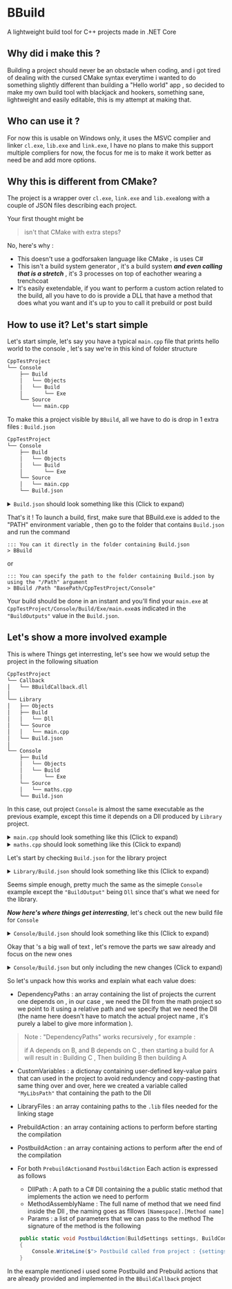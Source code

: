 
# BBuild

A lightweight build tool for C++ projects made in .NET Core

## Why did i make this ?
Building a project should never be an obstacle when coding, and i got tired of dealing with the cursed CMake syntax everytime i wanted to do something slightly different than building a "Hello world" app , so decided to make my own build tool with blackjack and hookers, something sane, lightweight and easily editable, this is my attempt at making that.


## Who can use it ?
For now this is usable on Windows only, it uses the MSVC complier and linker ``cl.exe``, ``lib.exe`` and ``link.exe``, I have no plans to make this support multiple compliers for now, the focus for me is to make it work better as need be and add more options.
## Why this is different from CMake?

The project is a wrapper over ``cl.exe``, ``link.exe`` and ``lib.exe``along with a couple of JSON files describing each project.

Your first thought might be 
>isn't that CMake with extra steps?

No, here's why :
- This doesn't use a godforsaken language like CMake , is uses C#
- This isn't a build system generator , it's a build system ***and even calling that is a stretch*** , it's 3 processes on top of eachother wearing a trenchcoat
- It's easily exetendable, if you want to perform a custom action related to the build, all you have to do is provide a DLL that have a method that does what you want and it's up to you to call it prebuild or post build


## How to use it? Let's start simple
Let's start simple, let's say you have a typical ``main.cpp`` file that prints hello world to the console , let's say we're in this kind of folder structure

```md
CppTestProject
└── Console
    ├── Build
    │   └── Objects
    │   └── Build
    │       └── Exe
    └── Source
        └── main.cpp
```
To make this a project visible by ``BBuild``, all we have to do is drop in 1 extra files : ``Build.json``

```md
CppTestProject
└── Console
    ├── Build
    │   └── Objects
    │   └── Build
    │       └── Exe
    └── Source
    │   └── main.cpp
    └── Build.json
```

<details>
<summary><code>Build.json</code> should look something like this (Click to expand) </summary>

```json
{
    "Name": "HelloWorldConsole",
    "Description": "Building a simple Console program with BBuild",
    "CompilerResources":
    {
        "CompilerPath": "C:/Program Files/Microsoft Visual Studio/2022/Community/VC/Tools/MSVC/14.41.34120/bin/Hostx64/x64/cl.exe",
        "LibPath": "C:/Program Files/Microsoft Visual Studio/2022/Community/VC/Tools/MSVC/14.41.34120/bin/Hostx64/x64/lib.exe",
        "LinkerPath": "C:/Program Files/Microsoft Visual Studio/2022/Community/VC/Tools/MSVC/14.41.34120/bin/Hostx64/x64/link.exe"
    },
    "LibrariesFolderPaths": 
    [
        "C:/Program Files/Microsoft Visual Studio/2022/Community/VC/Tools/MSVC/14.41.34120/lib/x64",
        "C:/Program Files (x86)/Windows Kits/10/Lib/10.0.22621.0/ucrt/x64",
        "C:/Program Files (x86)/Windows Kits/10/Lib/10.0.22621.0/um/x64",

        "C:/Program Files/Microsoft Visual Studio/2022/Community/VC/Tools/MSVC/14.41.34120/lib/x86",
        "C:/Program Files (x86)/Windows Kits/10/Lib/10.0.22621.0/ucrt/x86",
        "C:/Program Files (x86)/Windows Kits/10/Lib/10.0.22621.0/um/x86"
    ],
    "HeaderIncludeFolders": 
    [
        "C:/Program Files (x86)/Windows Kits/10/Include/10.0.22621.0/ucrt",
        "C:/Program Files/Microsoft Visual Studio/2022/Community/VC/Tools/MSVC/14.41.34120/include"
    ],
    "SourceFiles": 
    [
        "Source/main.cpp"
    ],
    "CompilerFlags": 
    [
        "DEBUG"
    ],
    "ObjectFilesPath": "Build/Objects",
    "PBDFilename": "main.pdb",
    "BuildOutputs": 
    [
        {
            "OutputType": "Executable",
            "Filename": "main",
            "FolderPath": "Build/Outputs/Exe"
        }
    ]
}
```
</details>

That's it !
To launch a build, first, make sure that BBuild.exe is added to the "PATH" environment variable , then go to the folder that contains ``Build.json`` and run the command 
```batch
::: You can it directly in the folder containing Build.json
> BBuild
```
or
```batch
::: You can specify the path to the folder containing Build.json by using the "/Path" argument
> BBuild /Path "BasePath/CppTestProject/Console" 
```
Your build should be done in an instant and you'll find your ``main.exe`` at `CppTestProject/Console/Build/Exe/main.exe`as indicated in the ``"BuildOutputs"`` value in the ``Build.json``.

## Let's show a more involved example

This is where Things get interresting, let's see how we would setup the project in the following situation

```md
CppTestProject
└── Callback
│   └── BBuildCallback.dll
│
└── Library
│   ├── Objects
│   ├── Build
│   │   └── Dll
│   └── Source
│   │   └── main.cpp
│   └── Build.json
│
└── Console
    ├── Build
    │   └── Objects
    │   └── Build
    │       └── Exe
    └── Source
    │   └── maths.cpp
    └── Build.json
```

In this case, out project ``Console`` is almost the same executable as the previous example, except this time it depends on a Dll produced by ``Library`` project.

<details>
<summary><code>main.cpp</code> should look something like this (Click to expand) </summary>

```cpp
#include <stdio.h>

__declspec(dllimport)
int Add(int a , int b);

int main(int argc , char** argv)
{
    int result = Add(5 , 3);
    printf("Hello world from BBuild !! The result is %d" , result);
    return 0;
}
```
</details>

<details>
<summary><code>maths.cpp</code> should look something like this (Click to expand) </summary>

```cpp
__declspec(dllexport)
int Add(int a , int b)
{
    return a + b;
}
```
</details>

Let's start by checking ``Build.json`` for the library project

</details>

<details>
<summary><code>Library/Build.json</code> should look something like this (Click to expand) </summary>

```json
{
    "Name" : "MyMathDll",
    "Description" : "A Dll exporting an Add method",
    "CompilerResources":
    {
        "CompilerPath": "C:/Program Files/Microsoft Visual Studio/2022/Community/VC/Tools/MSVC/14.41.34120/bin/Hostx64/x64/cl.exe",
        "LibPath": "C:/Program Files/Microsoft Visual Studio/2022/Community/VC/Tools/MSVC/14.41.34120/bin/Hostx64/x64/lib.exe",
        "LinkerPath": "C:/Program Files/Microsoft Visual Studio/2022/Community/VC/Tools/MSVC/14.41.34120/bin/Hostx64/x64/link.exe"
    },
    "CompilationSettings" : 
    {
        "Platform" : "x64",
        "ExceptionHandling" : ["EHs" , "EHc"],
        "WarningLevel" : "W4",
        "WarningsAsError" : true,
        "DebugInformation" : "Zi",
        "EnabledSanitizers" : ["AddressSanitizer"],
        "LanguageStandard" : "Cpp17",
        "OptimizationLevel" : "Ot",
        "UseJumpTableRData" : true,
        "ProcessCount" : 8
    },
    "LibrariesFolderPaths" : 
    [
        "C:/Program Files/Microsoft Visual Studio/2022/Community/VC/Tools/MSVC/14.41.34120/lib/x64",
        "C:/Program Files (x86)/Windows Kits/10/Lib/10.0.22621.0/ucrt/x64",
        "C:/Program Files (x86)/Windows Kits/10/Lib/10.0.22621.0/um/x64",

        "C:/Program Files/Microsoft Visual Studio/2022/Community/VC/Tools/MSVC/14.41.34120/lib/x86",
        "C:/Program Files (x86)/Windows Kits/10/Lib/10.0.22621.0/ucrt/x86",
        "C:/Program Files (x86)/Windows Kits/10/Lib/10.0.22621.0/um/x86"
    ],
    "HeaderIncludeFolders" :
    [
        "C:/Program Files (x86)/Windows Kits/10/Include/10.0.22621.0/ucrt",
        "C:/Program Files/Microsoft Visual Studio/2022/Community/VC/Tools/MSVC/14.41.34120/include"
    ],    
    "SourceFiles" : 
    [
        "Source/maths.cpp"
    ],
    "CompilerFlags" : 
    [
        "DEBUG"
    ],
    "ObjectFilesPath" : "Build/Objects",
    "PBDFilename" : "maths.pdb",
    "BuildOutputs" :
    [
        {
            "OutputType" : "Dll",
            "Filename" : "maths",
            "FolderPath" : "Build/Outputs/Dll" 
        }
    ]
}
```
</details>

Seems simple enough, pretty much the same as the simeple ``Console`` example except the ``"BuildOutput"`` being ``Dll`` since that's what we need for the library.

***Now here's where things get interresting***, let's check out the new build file for ``Console``

<details>
<summary><code>Console/Build.json</code> should look something like this (Click to expand) </summary>

```json
{
    "Name": "MyFirstBuild",
    "Description": "Something to test the build program",
    "DependencyPaths": 
    [
        {
            "Name": "MathsLibrary",
            "Path": "../Library",
            "Outputs": "Dll"
        }
    ],
    "CustomVariables": 
    {
        "MyLibsPath": "../Library/Build/Outputs/Dll"
    },
    "PrebuildAction": 
    [
        {
            "DllPath": "../Callback/BBuildCallback.dll",
            "MethodAssemblyName": "BBuildCallback.PrebuildAction"
        },
        {
            "DllPath": "../Callback/BBuildCallback.dll",
            "MethodAssemblyName": "BBuildCallback.CleanupObjectFilesFolder"
        },
        {
            "DllPath": "../Callback/BBuildCallback.dll",
            "MethodAssemblyName": "BBuildCallback.CleanupOutputFolder",
            "Params" : [ "Executable" ]
        }
    ],
    "PostbuildAction":
    [ 
        {
            "DllPath": "../Callback/BBuildCallback.dll",
            "MethodAssemblyName": "BBuildCallback.CopyOutputDllNextToExe",
            "Params": [ "MathsLibrary" ]
        },
        {
            "DllPath": "../Callback/BBuildCallback.dll",
            "MethodAssemblyName": "BBuildCallback.PostbuildAction"
        }
    ],
    "CompilerResources":
    {
        "CompilerPath": "C:/Program Files/Microsoft Visual Studio/2022/Community/VC/Tools/MSVC/14.41.34120/bin/Hostx64/x64/cl.exe",
        "LibPath": "C:/Program Files/Microsoft Visual Studio/2022/Community/VC/Tools/MSVC/14.41.34120/bin/Hostx64/x64/lib.exe",
        "LinkerPath": "C:/Program Files/Microsoft Visual Studio/2022/Community/VC/Tools/MSVC/14.41.34120/bin/Hostx64/x64/link.exe"
    },
    "CompilationSettings" : 
    {
        "Platform" : "x64",
        "ExceptionHandling" : ["EHs" , "EHc"],
        "WarningLevel" : "W4",
        "WarningsAsError" : true,
        "DebugInformation" : "Zi",
        "EnabledSanitizers" : ["AddressSanitizer"],
        "LanguageStandard" : "Cpp17",
        "OptimizationLevel" : "Ot",
        "UseJumpTableRData" : true,
        "ProcessCount" : 8
    },
    "SourceFiles": 
    [
        "Source/main.cpp"
    ],
    "LibraryFiles": 
    [
        "[MyLibsPath]/maths.lib"
    ],
    "LibrariesFolderPaths": 
    [
        "C:/Program Files/Microsoft Visual Studio/2022/Community/VC/Tools/MSVC/14.41.34120/lib/x64",
        "C:/Program Files (x86)/Windows Kits/10/Lib/10.0.22621.0/ucrt/x64",
        "C:/Program Files (x86)/Windows Kits/10/Lib/10.0.22621.0/um/x64",

        "C:/Program Files/Microsoft Visual Studio/2022/Community/VC/Tools/MSVC/14.41.34120/lib/x86",
        "C:/Program Files (x86)/Windows Kits/10/Lib/10.0.22621.0/ucrt/x86",
        "C:/Program Files (x86)/Windows Kits/10/Lib/10.0.22621.0/um/x86"
    ],
    "HeaderIncludeFolders": 
    [
        "C:/Program Files (x86)/Windows Kits/10/Include/10.0.22621.0/ucrt",
        "C:/Program Files/Microsoft Visual Studio/2022/Community/VC/Tools/MSVC/14.41.34120/include"
    ],
    "CompilerFlags": 
    [
        "DEBUG"
    ],
    "ObjectFilesPath": "Build/Objects",
    "PBDFilename": "main.pdb",
    "BuildOutputs": 
    [
        {
            "OutputType": "Executable",
            "Filename": "main",
            "FolderPath": "Build/Outputs/Exe"
        }
    ]
}
```
</details>

Okay that 's a big wall of text , let's remove the parts we saw already and focus on the new ones

<details>
<summary><code>Console/Build.json</code> but only including the new changes (Click to expand) </summary>

```json
{
    "DependencyPaths": 
    [
        {
            "Name": "MathsLibrary",
            "Path": "../Library",
            "Outputs": "Dll"
        }
    ],
    "CustomVariables": 
    {
        "MyLibsPath": "../Library/Build/Outputs/Dll"
    },
    "LibraryFiles": 
    [
        "[MyLibsPath]/maths.lib"
    ],
    "PrebuildAction": 
    [
        {
            "DllPath": "../Callback/BBuildCallback.dll",
            "MethodAssemblyName": "BBuildCallback.CleanupObjectFilesFolder"
        },
        {
            "DllPath": "../Callback/BBuildCallback.dll",
            "MethodAssemblyName": "BBuildCallback.CleanupOutputFolder",
            "Params" : [ "Executable" ]
        }
    ],
    "PostbuildAction":
    [ 
        {
            "DllPath": "../Callback/BBuildCallback.dll",
            "MethodAssemblyName": "BBuildCallback.CopyOutputDllNextToExe",
            "Params": [ "MathsLibrary" ]
        }
    ],

}
```
</details>

So let's unpack how this works and explain what each value does:
- DependencyPaths : an array containing the list of projects the current one depends on , in our case , we need the Dll from the math project so we point to it using a relative path and we specify that we need the Dll (the name here doesn't have to match the actual project name , it's purely a label to give more information ).
> Note : "DependencyPaths" works recursively , for example :
>
> if A depends on B, and B depends on C , then starting a build for A will result in : Building C , Then building B then building A

- CustomVariables : a dictionay containing user-defined key-value pairs that can used in the project to avoid redundency and copy-pasting that same thing over and over, here we created a variable called ``"MyLibsPath"`` that containing the path to the Dll

- LibraryFiles : an array containing paths to the ``.lib`` files needed for the linking stage

- PrebuildAction : an array containing actions to perform before starting the compilation

- PostbuildAction : an array containing actions to perform after the end of the compilation

- For both ``PrebuildAction``and ``PostbuildAction`` Each action is expressed as follows
    - DllPath : A path to a C# Dll containing the a public static method that implements the action we need to perform
    - MethodAssemblyName : The full name of method that we need find inside the Dll , the naming goes as flllows ``[Namespace].[Method name]``
    - Params : a list of parameters that we can pass to the method
The signature of the method is the following
```csharp
    public static void PostbuildAction(BuildSettings settings, BuildContext context, JsonElement[] parameters)
    {
        Console.WriteLine($"> Postbuild called from project : {settings.Name} with {parameters.Length} params passed");
    }
```
In the example mentioned i used some Postbuild and Prebuild actions that are already provided and implemented in the ``BBuildCallback`` project
